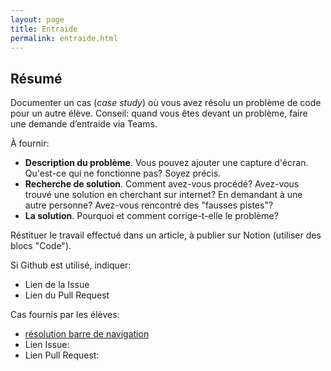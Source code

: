 ```yaml
---
layout: page
title: Entraide
permalink: entraide.html
---
```


## Résumé

Documenter un cas (*case study*) où vous avez résolu un problème de code pour un autre élève. Conseil: quand vous êtes devant un problème, faire une demande d’entraide via Teams. 

À fournir: 

- **Description du problème**. Vous pouvez ajouter une capture d'écran. Qu'est-ce qui ne fonctionne pas? Soyez précis.
- **Recherche de solution**. Comment avez-vous procédé? Avez-vous trouvé une solution en cherchant sur internet? En demandant à une autre personne? Avez-vous rencontré des "fausses pistes"?
- **La solution**. Pourquoi et comment corrige-t-elle le problème?

Réstituer le travail effectué dans un article, à publier sur Notion (utiliser des blocs "Code").

Si Github est utilisé, indiquer:
  
  - Lien de la Issue
  - Lien du Pull Request

 Cas fournis par les élèves:

- [résolution barre de navigation](https://www.notion.so/Resolution-probl-me-charline-4b988ceefa4e4c1884d7535dec2fb1ce)
- Lien Issue: 
- Lien Pull Request: